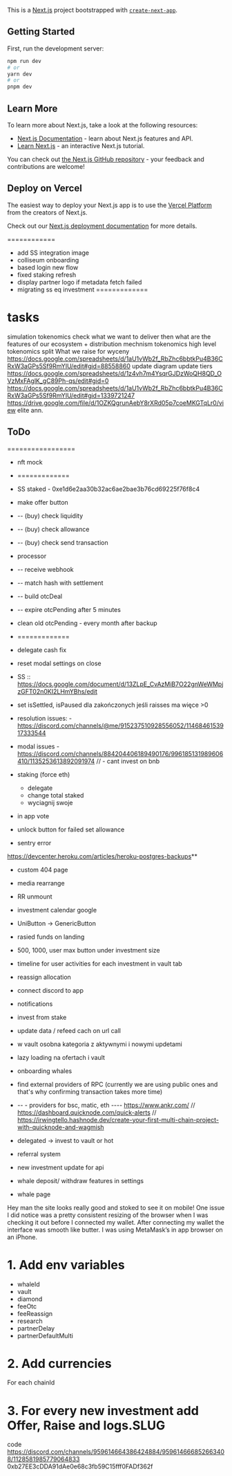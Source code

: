 This is a [Next.js](https://nextjs.org/) project bootstrapped with [`create-next-app`](https://github.com/vercel/next.js/tree/canary/packages/create-next-app).

## Getting Started

First, run the development server:

```bash
npm run dev
# or
yarn dev
# or
pnpm dev
```

## Learn More

To learn more about Next.js, take a look at the following resources:

- [Next.js Documentation](https://nextjs.org/docs) - learn about Next.js features and API.
- [Learn Next.js](https://nextjs.org/learn) - an interactive Next.js tutorial.

You can check out [the Next.js GitHub repository](https://github.com/vercel/next.js/) - your feedback and contributions are welcome!

## Deploy on Vercel

The easiest way to deploy your Next.js app is to use the [Vercel Platform](https://vercel.com/new?utm_medium=default-template&filter=next.js&utm_source=create-next-app&utm_campaign=create-next-app-readme) from the creators of Next.js.

Check out our [Next.js deployment documentation](https://nextjs.org/docs/deployment) for more details.


============
- add SS integration image
- colliseum onboarding
- based login new flow
- fixed staking refresh
- display partner logo if metadata fetch failed
- migrating ss eq investment
=============

# tasks
simulation tokenomics
check what we want to deliver
then what are the features of our ecosystem + distribution mechnism
tokenomics high level
tokenomics split
What we raise for
wyceny https://docs.google.com/spreadsheets/d/1aU1vWb2f_RbZhc6bbtkPu4B36CRxW3aGPs5Sf9RmYIU/edit#gid=88558860
update diagram
update tiers
https://docs.google.com/spreadsheets/d/1z4vh7m4YsqrGJDzWoQH8QD_OVzMxFAglK_gC89Ph-qs/edit#gid=0
https://docs.google.com/spreadsheets/d/1aU1vWb2f_RbZhc6bbtkPu4B36CRxW3aGPs5Sf9RmYIU/edit#gid=1339721247
https://drive.google.com/file/d/1OZKQgrunAebY8rXRd05p7coeMKGTqLr0/view
elite ann.

## ToDo
=================
- nft mock
- =============
- SS staked - 0xe1d6e2aa30b32ac6ae2bae3b76cd69225f76f8c4
- make offer button
- -- (buy) check liquidity
- -- (buy) check allowance
- -- (buy) check send transaction

- processor
- -- receive webhook
- -- match hash with settlement
- -- build otcDeal
- -- expire otcPending after 5 minutes
- clean old otcPending - every month after backup
- =============
- delegate cash fix
- reset modal settings on close

- SS :: https://docs.google.com/document/d/13ZLpE_CvAzMiB7O22gnWeWMpjzGFT02n0KI2LHmYBhs/edit
- set isSettled, isPaused dla zakończonych jeśli raisses ma więce >0
- resolution issues: - https://discord.com/channels/@me/915237510928556052/1146846153917333544
- modal issues - https://discord.com/channels/884204406189490176/996185131989606410/1135253613892091974 // - cant invest on bnb

- staking (force eth)
  - delegate
  - change total staked 
  - wyciagnij swoje

- in app vote
- unlock button for failed set allowance
- sentry error

https://devcenter.heroku.com/articles/heroku-postgres-backups**

- custom 404 page
- media rearrange
- RR unmount
- investment calendar google
- UniButton -> GenericButton
- rasied funds on landing


- 500, 1000, user max button under investment size
- timeline for user activities for each investment in vault tab
- reassign allocation

- connect discord to app
- notifications

- invest from stake
- update data / refeed cach on url call
- w vault osobna kategoria z aktywnymi i nowymi updetami
- lazy loading na ofertach i vault
- onboarding whales

- find external providers of RPC (currently we are using public ones and that's why confirming transaction takes more time)
- -- - providers for bsc, matic, eth ---- https://www.ankr.com/ // https://dashboard.quicknode.com/quick-alerts // https://irwingtello.hashnode.dev/create-your-first-multi-chain-project-with-quicknode-and-wagmish
- delegated -> invest to vault or hot
- referral system

- new investment update for api
- whale deposit/ withdraw features in settings
- whale page


Hey man the site looks really good and stoked to see it on mobile! One issue I did notice was a pretty consistent resizing of the browser when I was checking it out before I connected my wallet. After connecting my wallet the interface was smooth like butter. I was using MetaMask’s in app browser on an iPhone.

# 1. Add env variables
- whaleId
- vault
- diamond
- feeOtc
- feeReassign
- research
- partnerDelay
- partnerDefaultMulti

# 2. Add currencies
For each chainId

# 3. For every new investment add Offer, Raise and logs.SLUG




code
https://discord.com/channels/959614664386424884/959614666852663408/1128581985779064833
0xb27EE3cDDA91dAe0e68c3fb59C15fff0FADf362f
